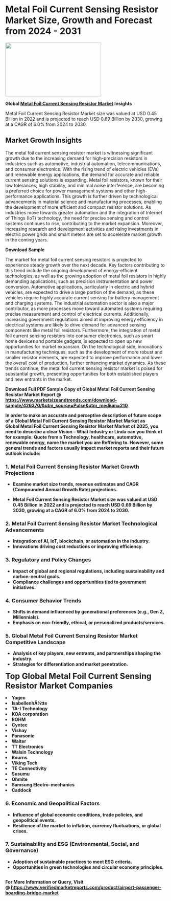 <H1>Metal Foil Current Sensing Resistor Market Size, Growth and Forecast from 2024 - 2031</H1><img class="aligncenter size-medium wp-image-584254" src="https://thirdeyenews.in/wp-content/uploads/2024/09/Global-Market-Research-300x168.jpeg" alt="" width="300" height="168" /><p><strong>Global&nbsp;<a href="https://www.marketsizeandtrends.com/download-sample/426370/&amp;utm_source=Pulse&amp;utm_medium=210">Metal Foil Current Sensing Resistor Market</a> Insights</strong></p><p>Metal Foil Current Sensing Resistor Market size was valued at USD 0.45 Billion in 2022 and is projected to reach USD 0.69 Billion by 2030, growing at a CAGR of 6.0% from 2024 to 2030.</p><p><h2>Market Growth Insights</h2> <p>The metal foil current sensing resistor market is witnessing significant growth due to the increasing demand for high-precision resistors in industries such as automotive, industrial automation, telecommunications, and consumer electronics. With the rising trend of electric vehicles (EVs) and renewable energy applications, the demand for accurate and reliable current sensing solutions is expanding. Metal foil resistors, known for their low tolerances, high stability, and minimal noise interference, are becoming a preferred choice for power management systems and other high-performance applications. This growth is further driven by technological advancements in material science and manufacturing processes, enabling the development of more efficient and compact resistor solutions. As industries move towards greater automation and the integration of Internet of Things (IoT) technology, the need for precise sensing and control systems continues to rise, contributing to the market expansion. Moreover, increasing research and development activities and rising investments in electric power grids and smart meters are set to accelerate market growth in the coming years.</p> <p><strong>Download Sample</strong></p> <p>The market for metal foil current sensing resistors is projected to experience steady growth over the next decade. Key factors contributing to this trend include the ongoing development of energy-efficient technologies, as well as the growing adoption of metal foil resistors in highly demanding applications, such as precision instrumentation and power conversion. Automotive applications, particularly in electric and hybrid vehicles, are expected to drive a large portion of the demand, as these vehicles require highly accurate current sensing for battery management and charging systems. The industrial automation sector is also a major contributor, as more processes move toward automated systems requiring precise measurement and control of electrical currents. Additionally, increasing government regulations aimed at improving energy efficiency in electrical systems are likely to drive demand for advanced sensing components like metal foil resistors. Furthermore, the integration of metal foil current sensing resistors into consumer electronics, such as smart home devices and portable gadgets, is expected to open up new opportunities for market expansion. On the technological side, innovations in manufacturing techniques, such as the development of more robust and smaller resistor elements, are expected to improve performance and lower the overall cost of production, further enhancing market dynamics. As these trends continue, the metal foil current sensing resistor market is poised for substantial growth, presenting opportunities for both established players and new entrants in the market.</p> <p><strong></p><p><span class=""><strong>Download Full PDF Sample Copy of Global Metal Foil Current Sensing Resistor Market Report</strong> @ <a href="https://www.marketsizeandtrends.com/download-sample/426370/&amp;utm_source=Pulse&amp;utm_medium=210" target="_blank">https://www.marketsizeandtrends.com/download-sample/426370/&amp;utm_source=Pulse&amp;utm_medium=210</a></span></p><p>In order to make an accurate and perceptive description of future scope of a Global&nbsp;Metal Foil Current Sensing Resistor Market Market as Global&nbsp;Metal Foil Current Sensing Resistor Market Market of 2025, you need to describe a clear Vision &ndash; What Industry or Linda can you think of for example: Quote from a Technology, healthcare, automotive, renewable energy, name the market you are Reffering to. However, some general trends and factors usually impact market reports and their future outlook include:</p><h3>1.&nbsp;<strong>Metal Foil Current Sensing Resistor Market Growth Projections</strong></h3><ul><li>Examine market size trends, revenue estimates and CAGR (Compounded Annual Growth Rate) projections.</li><li><p>Metal Foil Current Sensing Resistor Market size was valued at USD 0.45 Billion in 2022 and is projected to reach USD 0.69 Billion by 2030, growing at a CAGR of 6.0% from 2024 to 2030.</p></li></ul><h3>2.&nbsp;<strong>Metal Foil Current Sensing Resistor Market Technological Advancements</strong></h3><ul><li>Integration of AI, IoT, blockchain, or automation in the industry.</li><li>Innovations driving cost reductions or improving efficiency.</li></ul><h3>3.&nbsp;<strong>Regulatory and Policy Changes</strong></h3><ul><li>Impact of global and regional regulations, including sustainability and carbon-neutral goals.</li><li>Compliance challenges and opportunities tied to government initiatives.</li></ul><h3>4.&nbsp;<strong>Consumer Behavior Trends</strong></h3><ul><li>Shifts in demand influenced by generational preferences (e.g., Gen Z, Millennials).</li><li>Emphasis on eco-friendly, ethical, or personalized products/services.</li></ul><h3>5.&nbsp;<strong>Global Metal Foil Current Sensing Resistor Market Competitive Landscape</strong></h3><ul><li>Analysis of key players, new entrants, and partnerships shaping the industry.</li><li>Strategies for differentiation and market penetration.</li></ul><p data-pm-slice="1 1 []"><span style="color: inherit; font-family: inherit; font-size: 25px;">Top Global Metal Foil Current Sensing Resistor Market Companies</span></p><div class="" data-test-id=""><p><li>Yageo</li><li> IsabellenhÃ¼tte</li><li> TA-I Technology</li><li> KOA corporation</li><li> ROHM</li><li> Cyntec</li><li> Vishay</li><li> Panasonic</li><li> Walter</li><li> TT Electronics</li><li> Walsin Technology</li><li> Bourns</li><li> Viking Tech</li><li> TE Connectivity</li><li> Susumu</li><li> Ohmite</li><li> Samsung Electro-mechanics</li><li> Caddock</li></p></div><h3>6.&nbsp;<strong>Economic and Geopolitical Factors</strong></h3><ul><li>Influence of global economic conditions, trade policies, and geopolitical events.</li><li>Resilience of the market to inflation, currency fluctuations, or global crises.</li></ul><h3>7.&nbsp;<strong>Sustainability and ESG (Environmental, Social, and Governance)</strong></h3><ul><li>Adoption of sustainable practices to meet ESG criteria.</li><li>Opportunities in green technologies and circular economy principles.</li></ul><h2><strong style="font-size: 14px;">For More Information or Query, Visit @&nbsp;</strong><a style="background-color: #ffffff; font-size: 14px;" href="https://www.marketsizeandtrends.com/report/metal-foil-current-sensing-resistor-market/" target="_blank">https://www.verifiedmarketreports.com/product/airport-passenger-boarding-bridge-market</a></h2>
